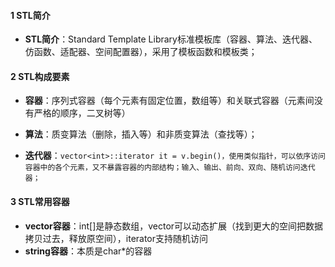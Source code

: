 #### 1 STL简介

- **STL简介**：Standard Template Library标准模板库（容器、算法、迭代器、仿函数、适配器、空间配置器），采用了模板函数和模板类；

#### 2 STL构成要素

- **容器**：序列式容器（每个元素有固定位置，数组等）和关联式容器（元素间没有严格的顺序，二叉树等）

- **算法**：质变算法（删除，插入等）和非质变算法（查找等）；

- **迭代器**：```vector<int>::iterator it = v.begin()，使用类似指针，可以依序访问容器中的各个元素，又不暴露容器的内部结构；输入、输出、前向、双向、随机访问迭代器；```

#### 3 STL常用容器
- **vector容器**：int[]是静态数组，vector可以动态扩展（找到更大的空间把数据拷贝过去，释放原空间），iterator支持随机访问
- **string容器**：本质是char*的容器

